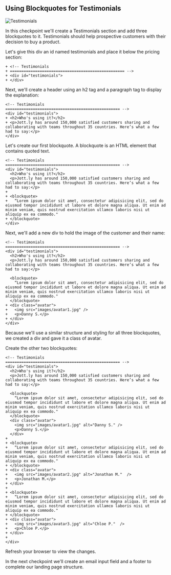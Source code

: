 ## Using Blockquotes for Testimonials

![Testimonials](http://cl.ly/WGoP/05-testimonials.png)

In this checkpoint we'll create a Testimonials section and add three blockquotes to it. Testimonials should help prospective customers with their decision to buy a product.

Let's give this div an id named testimonials and place it below the pricing section:

```html(index.html)
+ <!-- Testimonials
+ ================================================== -->
+ <div id="testimonials">
+ </div>
```

Next, we'll create a header using an h2 tag and a paragraph tag to display the explanation:

```html(index.html)
<!-- Testimonials
================================================== -->
<div id="testimonials">
+ <h2>Who's using it?</h2>
+ <p>Jott.ly has around 150,000 satisfied customers sharing and collaborating with teams throughout 35 countries. Here’s what a few had to say:</p>
</div>
```

Let's create our first blockquote. A blockquote is an HTML element that contains quoted text.

```html(index.html)
<!-- Testimonials
================================================== -->
<div id="testimonials">
  <h2>Who's using it?</h2>
  <p>Jott.ly has around 150,000 satisfied customers sharing and collaborating with teams throughout 35 countries. Here’s what a few had to say:</p>
+
+ <blockquote>
+   “Lorem ipsum dolor sit amet, consectetur adipisicing elit, sed do eiusmod tempor incididunt ut labore et dolore magna aliqua. Ut enim ad minim veniam, quis nostrud exercitation ullamco laboris nisi ut aliquip ex ea commodo."
+ </blockquote>
</div>
```

Next, we'll add a new div to hold the image of the customer and their name:

```html(index.html)
<!-- Testimonials
================================================== -->
<div id="testimonials">
  <h2>Who's using it?</h2>
  <p>Jott.ly has around 150,000 satisfied customers sharing and collaborating with teams throughout 35 countries. Here’s what a few had to say:</p>

  <blockquote>
    “Lorem ipsum dolor sit amet, consectetur adipisicing elit, sed do eiusmod tempor incididunt ut labore et dolore magna aliqua. Ut enim ad minim veniam, quis nostrud exercitation ullamco laboris nisi ut aliquip ex ea commodo."
  </blockquote>
+ <div class="avatar">
+   <img src="images/avatar1.jpg" />
+   <p>Danny S.</p>
+ </div>
</div>
```

Because we'll use a similar structure and styling for all three blockquotes, we created a div and gave it a class of avatar.

Create the other two blockquotes:

```html(index.html)
<!-- Testimonials
================================================== -->
<div id="testimonials">
  <h2>Who's using it?</h2>
  <p>Jott.ly has around 150,000 satisfied customers sharing and collaborating with teams throughout 35 countries. Here’s what a few had to say:</p>

  <blockquote>
    “Lorem ipsum dolor sit amet, consectetur adipisicing elit, sed do eiusmod tempor incididunt ut labore et dolore magna aliqua. Ut enim ad minim veniam, quis nostrud exercitation ullamco laboris nisi ut aliquip ex ea commodo."
  </blockquote>
  <div class="avatar">
    <img src="images/avatar1.jpg" alt="Danny S." />
    <p>Danny S.</p>
  </div>
+
+ <blockquote>
+   “Lorem ipsum dolor sit amet, consectetur adipisicing elit, sed do eiusmod tempor incididunt ut labore et dolore magna aliqua. Ut enim ad minim veniam, quis nostrud exercitation ullamco laboris nisi ut aliquip ex ea commodo."
+ </blockquote>
+ <div class="avatar">
+   <img src="images/avatar2.jpg" alt="Jonathan M."  />
+   <p>Jonathan M.</p>
+ </div>
+  
+ <blockquote>
+   “Lorem ipsum dolor sit amet, consectetur adipisicing elit, sed do eiusmod tempor incididunt ut labore et dolore magna aliqua. Ut enim ad minim veniam, quis nostrud exercitation ullamco laboris nisi ut aliquip ex ea commodo."
+ </blockquote>
+ <div class="avatar">
+   <img src="images/avatar3.jpg" alt="Chloe P."  />
+   <p>Chloe P.</p>
+ </div>
+
</div>
```

Refresh your browser to view the changes.

In the next checkpoint we'll create an email input field and a footer to complete our landing page structure.
